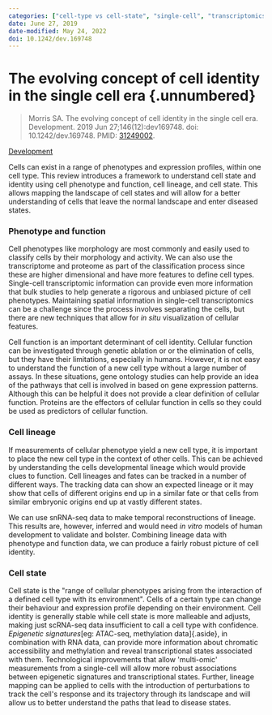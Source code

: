 ```yaml
---
categories: ["cell-type vs cell-state", "single-cell", "transcriptomics", "scRNA-seq"]
date: June 27, 2019
date-modified: May 24, 2022
doi: 10.1242/dev.169748
---
```


# The evolving concept of cell identity in the single cell era {.unnumbered}

> Morris SA. The evolving concept of cell identity in the single cell era.
> Development. 2019 Jun 27;146(12):dev169748. doi: 10.1242/dev.169748. PMID:
> [31249002](https://pubmed.ncbi.nlm.nih.gov/31249002/).

[Development](https://journals.biologists.com/dev/article/146/12/dev169748/19444/The-evolving-concept-of-cell-identity-in-the)

Cells can exist in a range of phenotypes and expression profiles, within one
cell type. This review introduces a framework to understand cell state and
identity using cell phenotype and function, cell lineage, and cell state. This
allows mapping the landscape of cell states and will allow for a better
understanding of cells that leave the normal landscape and enter diseased
states.

### Phenotype and function

Cell phenotypes like morphology are most commonly and easily used to classify
cells by their morphology and activity. We can also use the transcriptome and
proteome as part of the classification process since these are higher
dimensional and have more features to define cell types. Single-cell
transcriptomic information can provide even more information that bulk studies
to help generate a rigorous and unbiased picture of cell phenotypes. Maintaining
spatial information in single-cell transcriptomics can be a challenge since the
process involves separating the cells, but there are new techniques that allow
for *in situ* visualization of cellular features.

Cell function is an important determinant of cell identity. Cellular function
can be investigated through genetic ablation or or the elimination of cells, but
they have their limitations, especially in humans. However, it is not easy to
understand the function of a new cell type without a large number of assays. In
these situations, gene ontology studies can help provide an idea of the pathways
that cell is involved in based on gene expression patterns. Although this can be
helpful it does not provide a clear definition of cellular function. Proteins
are the effectors of cellular function in cells so they could be used as
predictors of cellular function.

### Cell lineage

If measurements of cellular phenotype yield a new cell type, it is important to
place the new cell type in the context of other cells. This can be achieved by
understanding the cells developmental lineage which would provide clues to
function. Cell lineages and fates can be tracked in a number of different ways.
The tracking data can show an expected lineage or it may show that cells of
different origins end up in a similar fate or that cells from similar embryonic
origins end up at vastly different states.

We can use snRNA-seq data to make temporal reconstructions of lineage. This
results are, however, inferred and would need *in vitro* models of human
development to validate and bolster. Combining lineage data with phenotype and
function data, we can produce a fairly robust picture of cell identity.

### Cell state

Cell state is the "range of cellular phenotypes arising from the interaction of
a defined cell type with its environment". Cells of a certain type can change
their behaviour and expression profile depending on their environment. Cell
identity is generally stable while cell state is more malleable and adjusts,
making just scRNA-seq data insufficient to call a cell type with confidence.
_Epigenetic signatures_[eg: ATAC-seq, methylation data]{.aside}, in combination
with RNA data, can provide more information about chromatic accessibility and
methylation and reveal transcriptional states associated with them.
Technological improvements that allow 'multi-omic' measurements from a
single-cell will allow more robust associations between epigenetic signatures
and transcriptional states. Further, lineage mapping can be applied to cells
with the introduction of perturbations to track the cell's response and its
trajectory through its landscape and will allow us to better understand the
paths that lead to disease states.


